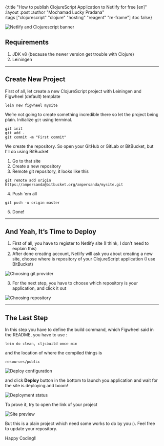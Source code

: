 {:title "How to publish ClojureScript Application to Netlify for free [en]"
 :layout :post
 :author "Mochamad Lucky Pradana"   
 :tags  ["clojurescript" "clojure" "hosting" "reagent" "re-frame"]
 :toc false}

![Netlify and Clojurescript banner](/img/netlify-and-cljs.jpeg)

## Requirements

1. JDK v8 (because the newer version get trouble with Clojure)
2. Leiningen

***

## Create New Project

First of all, let create a new ClojureScript project with Leiningen and Figwheel (default) template

```
lein new figwheel mysite
```

We’re not going to create something incredible there so let the project being plain. Initialize `git` using terminal.

```
git init
git add .
git commit -m "First commit"
```

We create the repository. So open your GitHub or GitLab or BitBucket, but I'll do using BitBucket

1. Go to that site
2. Create a new repository
3. Remote git repository, it looks like this
```
git remote add origin https://ampersanda@bitbucket.org/ampersanda/mysite.git
```
4. Push 'em all
```
git push -u origin master
```
5. Done!

***

## And Yeah, It’s Time to Deploy
1. First of all, you have to register to Netlify site (I think, I don’t need to explain this)
2. After done creating account, Netlify will ask you about creating a new site, choose where is repository of your ClojureScript application (I use BitBucket)

![Choosing git provider](/img/1*fLwL2Do1LL7VQsrrvMAvww.png)

3. For the next step, you have to choose which repository is your application, and click it out

![Choosing repository](/img/1*IOUI7wIJ_ynB_uioZZG90g.png)

***

## The Last Step
In this step you have to define the build command, which Figwheel said in the README, you have to use :

```
lein do clean, cljsbuild once min
```

and the location of where the compiled things is

```
resources/public
```

![Deploy configuration](/img/1*yQ_UumD64Yr1FFUeP6sxVg.png)

and click **Deploy** button in the bottom to launch you application and wait for the site is deploying and boom!

![Deployment status](/img/1*6a0IfHSBS48E2pgWiOjA2g.png)

To prove it, try to open the link of your project

![Site preview](/img/1*lRNTyEMVlsxoZvfKmhRubg.png)

But this is a plain project which need some works to do by you :). Feel free to update your repository.

Happy Coding!!


